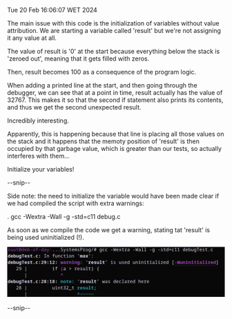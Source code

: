 Tue 20 Feb 16:06:07 WET 2024

The main issue with this code is the initialization of variables without
value attribution. We are starting a variable called 'result' but we're not
assigning it any value at all.

The value of result is '0' at the start because everything below the stack is
'zeroed out', meaning that it gets filled with zeros.

Then, result becomes 100 as a consequence of the program logic.

When adding a printed line at the start, and then going through the debugger, we can see that at a point in time, result actually has the value of 32767. This makes it so that the second if statement also prints its contents, and thus we get the second unexpected result.

Incredibly interesting.

Apparently, this is happening because that line is placing all those values on
the stack and it happens that the memoty position of 'result' is then occupied by that garbage value, which is greater than our tests, so actually interferes with them...

Initialize your variables!

--snip--

Side note: the need to initialize the variable would have been made clear if we had compiled the script with extra warnings:

. gcc -Wextra -Wall -g -std=c11 debug.c

As soon as we compile the code we get a warning, stating tat 'result' is being used uninitialized (!).

![Initialize your damn variables!](img/extraWarnings.png)

--snip--
